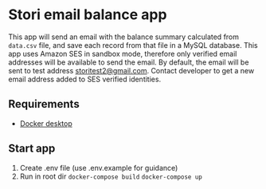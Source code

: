 # Stori email balance app

This app will send an email with the balance summary calculated from `data.csv` file, and save each record from that file in a MySQL database.
This app uses Amazon SES in sandbox mode, therefore only verified email addresses will be available to send the email. By default, the email will be sent to test address storitest2@gmail.com.
Contact developer to get a new email address added to SES verified identities.

## Requirements

- [Docker desktop](https://docs.docker.com/desktop/)

## Start app

1. Create .env file (use .env.example for guidance)
2. Run in root dir
   `docker-compose build`
   `docker-compose up`
